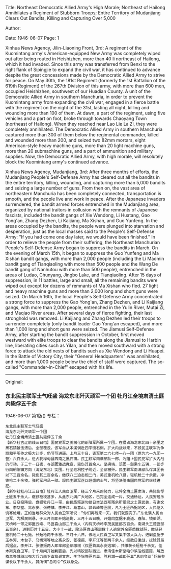 Title: Northeast Democratic Allied Army's High Morale; Northeast of Hailong Annihilates a Regiment of Stubborn Troops; Entire Territory of Mudanjiang Clears Out Bandits, Killing and Capturing Over 5,000

Author:

Date: 1946-06-07
Page: 1

Xinhua News Agency, Jilin-Liaoning Front, 3rd: A regiment of the Kuomintang army's American-equipped New Army was completely wiped out after being routed in Heishizhen, more than 40 li northeast of Hailong, which it had invaded. Since this army was transferred from Benxi to the right flank of Sipingjie to expand the civil war, it has continued to advance despite the great concessions made by the Democratic Allied Army to strive for peace. On May 30th, the 181st Regiment (formerly the 1st Battalion of the 619th Regiment) of the 267th Division of this army, with more than 600 men, occupied Heishizhen, southwest of our Huadian County. A unit of the Democratic Allied Army in southern Manchuria, in order to prevent the Kuomintang army from expanding the civil war, engaged in a fierce battle with the regiment on the night of the 31st, lasting all night, killing and wounding more than 100 of them. At dawn, a part of the regiment, using five vehicles and a part on foot, broke through towards Chaoyang Town (northeast of Hailong). When they reached near Lao Lie La Zi, they were completely annihilated. The Democratic Allied Army in southern Manchuria captured more than 300 of them below the regimental commander, killed and wounded more than 200, and seized two 82mm mortars, eight American-style heavy machine guns, more than 20 light machine guns, more than 20 submachine guns, and a part of ammunition and military supplies. Now, the Democratic Allied Army, with high morale, will resolutely block the Kuomintang army's continued advance.

Xinhua News Agency, Mudanjiang, 3rd: After three months of efforts, the Mudanjiang People's Self-Defense Army has cleared out all the bandits in the entire territory, killing, wounding, and capturing more than 5,000 bandits and seizing a large number of guns. From then on, the vast area of northeastern Manchuria has been completely connected, transportation is smooth, and the people live and work in peace. After the Japanese invaders surrendered, the bandit armed forces entrenched in the Mudanjiang area, organized by national traitors in collusion with the remnants of Japanese fascists, included the bandit gangs of Xie Wendong, Li Huatang, Gao Yong'an, Zhang Dezhen, Li Kaijiang, Ma Xishan, and Guo Yunfeng. In the areas occupied by the bandits, the people were plunged into starvation and desperation, just as the local masses said to the People's Self-Defense Army: "If you had come one day later, we would have been finished." In order to relieve the people from their suffering, the Northeast Manchurian People's Self-Defense Army began to suppress the bandits in March. On the evening of March 15th, it began to suppress the Guo Yunfeng and Ma Xishan bandit gangs, with more than 2,000 people (including the Li Maomin bandit gang of Tianqiaoling with more than 500 people and the Wang De bandit gang of Nanhutou with more than 500 people), entrenched in the areas of Ludao, Chunyang, Jingbo Lake, and Tianqiaoling. After 15 days of suppression, in 11 battles, large and small, all the remaining bandits were wiped out except for dozens of remnants of Ma Xishan who fled. 27 light and heavy machine guns and more than 2,000 long and short guns were seized. On March 16th, the local People's Self-Defense Army concentrated a strong force to suppress the Gao Yong'an, Zhang Dezhen, and Li Kaijiang gangs, with more than 2,000 people, entrenched in the Yulin River, Mutai Zi, and Maqiao River areas. After several days of fierce fighting, their last stronghold was removed. Li Kaijiang and Zhang Dezhen led their troops to surrender completely (only bandit leader Gao Yong'an escaped), and more than 1,000 long and short guns were seized. The Jiamusi Self-Defense Army, after starting the bandit suppression in October, first moved westward with elite troops to clear the bandits along the Jiamusi to Harbin line, liberating cities such as Yilan, and then moved southward with a strong force to attack the old nests of bandits such as Xie Wendong and Li Huapei. In the Battle of Victory City, their "General Headquarters" was annihilated, and more than 1,000 people below the chief of staff were captured. The so-called "Commander-in-Chief" escaped with his life.



<hr /> 

Original: 


### 东北民主联军士气旺盛  海龙东北歼灭顽军一个团  牡丹江全境肃清土匪共毙俘五千余

1946-06-07
第1版()
专栏：

    东北民主联军士气旺盛
    海龙东北歼灭顽军一个团
    牡丹江全境肃清土匪共毙俘五千余
    【新华社吉辽前线三日电】国民党军之美械化的新陆军所属一个团，在侵占海龙东北四十余里之黑石镇被击溃后，全部覆没。该军自从本溪调赴四平街右侧，扩大内战以来，不顾民主联军为争取和平所作之极大让步，仍节节进逼。上月三十日，该军第二六七师一八一团（原为六一九团一营）六百余人，进占我桦甸县西南之黑石镇。民主联军南满部队一部，为阻止国民党军扩大内战的行动，于三十一日夜，与该团激战竟夜，毙伤其百余人。至拂晓，该团一部乘车五辆，一部步行向朝阳镇方向（海龙东北）突围，行至老冽拉子附近，全部被歼。民主联军南满部队俘其团长以下三百余名，毙伤其二百余名，缴获八二迫击炮二门，美式重机枪八挺，轻机枪二十余挺，冲锋枪二十余枝，弹药军用品一部。现民主联军正以旺盛的士气，将坚决阻击国民党军的继续进犯。
    【新华社牡丹江三日电】牡丹江人民自卫军，经三个月来的努力，已将全境土匪肃清，共毙伤俘土匪五千余人，缴获枪枝甚多，从此东北满广大地区，已完全连成一片，交通畅达，人民安居乐业。日寇投降后，盘据牡丹江一带，由民族叛逆勾结日本法西斯残余所组织之土匪武装，有谢文东、李华堂、高永安、张德镇、李开江、马喜山，郭云峰等匪股，凡为土匪所据地区，人民陷入饥寒绝境，正如当地群众对人民自卫军所说：“你们再晚来一天，我们就要完了。”东北满人民自卫军，为解民倒悬，于三月间即开始进剿，三月十五日晚，开始向盘据于鹿道、春阳、镜伯湖、天桥岭一带之郭匪云峰、马匪喜山部二千余人（内有天桥岭李茂民匪部五百余，南湖头王德匪部五百余），进剿历时十五日，大小十一战，除马匪喜山残部数十人逃窜外余匪悉数就歼，缴获轻重机枪二十七挺，长短枪两千余枝。三月十六日，该地人民自卫军又集中强大兵力，进剿盘据于玉林河、木台子、马桥河等地之高永安、张德振、李开江等部两千余人，经数日激战，拔除其最后据点，李开江、张德振两人即率部全部缴械（仅匪首高永安逃窜），共缴获长短枪千余支。佳木斯克自卫军，于十月间开始剿匪后，先以精锐部队西进，肃清佳木斯至哈尔滨沿线匪踪，解放依兰等城继以强大兵力南下直捣谢文东、李华培等匪老巢，胜利城一战即歼其“总司令部”俘获参谋长以下千余人，其所谓“总司令”仅以身免。
